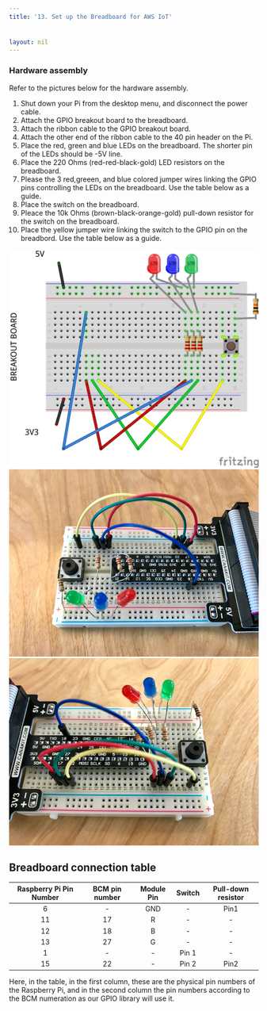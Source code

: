 ```yaml
---
title: '13. Set up the Breadboard for AWS IoT'


layout: nil
---
```


###	Hardware assembly

Refer to the pictures below for the hardware assembly.

1. Shut down your Pi from the desktop menu, and disconnect the power cable.
2. Attach the GPIO breakout board to the breadboard.
3. Attach the ribbon cable to the GPIO breakout board.
4. Attach the other end of the ribbon cable to the 40 pin header on the Pi.
5. Place the red, green and blue LEDs on the breadboard. The shorter pin of the LEDs should be -5V line.
6. Place the 220 Ohms (red-red-black-gold) LED resistors on the breadboard.
7. Please the 3 red,greeen, and blue colored jumper wires linking the GPIO pins controlling the LEDs on the breadboard. Use the table below as a guide.
8. Place the switch on the breadboard.
9. Pleace the 10k Ohms (brown-black-orange-gold) pull-down resistor for the switch on the breadboard. 
9. Place the yellow jumper wire linking the switch to the GPIO pin on the breadbord. Use the table below as a guide.

![Pi_sketch](../assets/sketch_dvk_workshop_bb.png)
![Pi_iot_board_1](../assets/pi_iot_board_1.jpg) ![Pi_iot_board_2](../assets/pi_iot_board_2.jpg)

## Breadboard connection table

Raspberry Pi Pin Number | BCM pin number | Module Pin | Switch | Pull-down resistor
 :---: | :---: | :---: | :---: | :---: 
6| - | GND | - | Pin1
11|	17|	R|	-|	-
12|	18|	B|	-|	-
13|	27|	G|	-|	-
1|	-|	-|	Pin 1|	-
15|	22|	-|	Pin 2|	Pin2

Here, in the table, in the first column, these are the physical pin numbers of the Raspberry Pi, and in the second column the pin numbers according to the BCM numeration as our GPIO library will use it.

